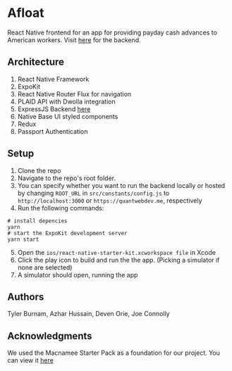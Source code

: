


# Afloat

React Native frontend for an app for providing payday cash advances to American workers. Visit [here](https://github.com/dartmouth-cs98/19w-quantweb-backend) for the backend.


## Architecture

1) React Native Framework
2) ExpoKit
3) React Native Router Flux for navigation
4) PLAID API with Dwolla integration
5) ExpressJS Backend [here](https://github.com/dartmouth-cs98/19w-quantweb-backend)
6) Native Base UI styled components 
7) Redux
8) Passport Authentication 

## Setup

1) Clone the repo
2) Navigate to the repo's root folder. 
3) You can specify whether you want to run the backend locally or hosted by changing `ROOT_URL` in `src/constants/config.js` to `http://localhost:3000` or `https://quantwebdev.me`, respectively
4) Run the following commands:
````
# install depencies
yarn
# start the ExpoKit development server
yarn start

````
5) Open the `ios/react-native-starter-kit.xcworkspace file` in Xcode
6) Click the play icon to build and run the the app. (Picking a simulator if none are selected)
7) A simulator should open, running the app


## Authors

Tyler Burnam, Azhar Hussain, Deven Orie, Joe Connolly

## Acknowledgments

We used the Macnamee Starter Pack as a foundation for our project.  You can view it [here](https://github.com/mcnamee/react-native-starter-kit)

